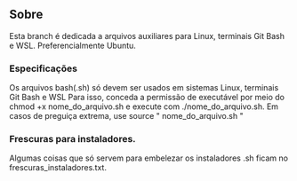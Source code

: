 ## Sobre
Esta branch é dedicada a arquivos auxiliares para Linux, terminais Git Bash e WSL. Preferencialmente Ubuntu. 

### Especificações
Os arquivos bash(.sh) só devem ser usados em sistemas Linux, terminais Git Bash e WSL
Para isso, conceda a permissão de executável por meio do chmod +x nome_do_arquivo.sh e execute com ./nome_do_arquivo.sh.
Em casos de preguiça extrema, use source " nome_do_arquivo.sh "

### Frescuras para instaladores.
Algumas coisas que só servem para embelezar os instaladores .sh ficam no frescuras_instaladores.txt.
